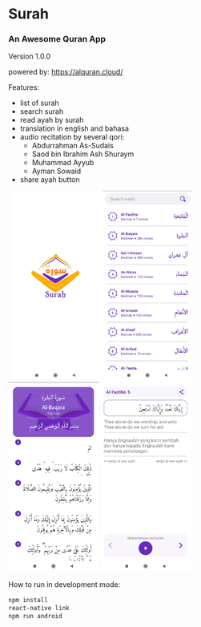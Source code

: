 # Surah
### An Awesome Quran App
Version 1.0.0

powered by: https://alquran.cloud/

Features:
- list of surah
- search surah
- read ayah by surah
- translation in english and bahasa
- audio recitation by several qori:
  - Abdurrahman As-Sudais
  - Saod bin Ibrahim Ash Shuraym
  - Muhammad Ayyub
  - Ayman Sowaid
- share ayah button

![]()
<img src="https://github.com/arnaslab/Surah/blob/main/capture/capture-spashscreen.jpg?raw=true" width="180">
<img src="https://github.com/arnaslab/Surah/blob/main/capture/capture-list.jpg?raw=true" width="180">
<img src="https://github.com/arnaslab/Surah/blob/main/capture/capture-surah.jpg?raw=true" width="180">
<img src="https://github.com/arnaslab/Surah/blob/main/capture/capture-ayah.jpg?raw=true" width="180">

How to run in development mode:
```
npm install
react-native link
npm run android
```
